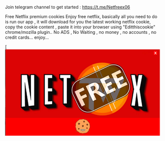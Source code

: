 Join telegram channel to get started : https://t.me/Netfreex06

Free Netflix premium cookies
Enjoy free netflix, basically all you need to do is run our app , it will download for you the latest working netflix cookie, copy the cookie content , paste it into your browser using "Editthiscookie" chrome/mozilla plugin..
No ADS , No Waiting , no money , no accounts , no credit cards...
enjoy...

[![Alt text](/1.jpg)

